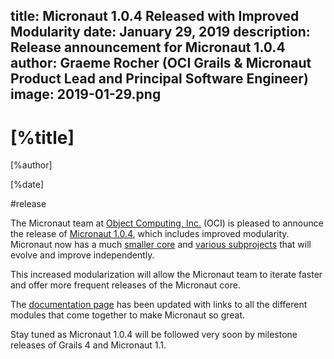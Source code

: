 title: Micronaut 1.0.4 Released with Improved Modularity
date: January 29, 2019 
description: Release announcement for Micronaut 1.0.4
author: Graeme Rocher (OCI Grails & Micronaut Product Lead and Principal Software Engineer)
image: 2019-01-29.png
---

# [%title]

[%author]

[%date] 

#release

The Micronaut team at [Object Computing, Inc.](https://objectcomputing.com/) (OCI) is pleased to announce the release of [Micronaut 1.0.4](https://github.com/micronaut-projects/micronaut-core/releases/tag/v1.0.4), which includes improved modularity. Micronaut now has a much [smaller core](https://github.com/micronaut-projects/micronaut-core/) and [various subprojects](https://github.com/micronaut-projects/) that will evolve and improve independently. 

This increased modularization will allow the Micronaut team to iterate faster and offer more frequent releases of the Micronaut core.

The [documentation page](http://micronaut.io/documentation.html) has been updated with links to all the different modules that come together to make Micronaut so great.

Stay tuned as Micronaut 1.0.4 will be followed very soon by milestone releases of Grails 4 and Micronaut 1.1.
